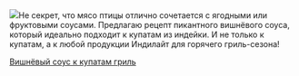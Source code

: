 <!--2025-05-29 13:00:17-->
<div class="yb">
  <div class="rss povarenok"><a href="https://www.povarenok.ru/recipes/show/182723/"><img src="https://www.povarenok.ru/data/cache/2025may/28/16/3178587_24811-640x480.jpg"></a>Не секрет, что мясо птицы отлично сочетается с ягодными или фруктовыми соусами. Предлагаю рецепт пикантного вишнёвого соуса, который идеально подходит к купатам из индейки. И не только к купатам, а к любой продукции Индилайт для горячего гриль-сезона! <p class="titl"><a href="https://www.povarenok.ru/recipes/show/182723/">Вишнёвый соус к купатам гриль</a></p></div>
</div>
